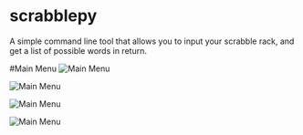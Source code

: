 # scrabblepy

A simple command line tool that allows you to input your scrabble rack, and get a list of possible words in return.  

#Main Menu
![Main Menu](https://cloud.githubusercontent.com/assets/16830296/13375275/109ab9e0-dd69-11e5-9e6f-7ef68384b373.png "Optional Title")

![Main Menu](https://cloud.githubusercontent.com/assets/16830296/13271579/eefad6ba-da63-11e5-8a8b-fe54906bf77b.png "Optional Title")

![Main Menu](https://cloud.githubusercontent.com/assets/16830296/13271581/f0d8b7d6-da63-11e5-8bdd-5c3f5d1e0a02.png "Optional Title")

![Main Menu](https://cloud.githubusercontent.com/assets/16830296/13271584/f4b713f2-da63-11e5-8d71-1d3fc17fd6fb.png "Optional Title")






